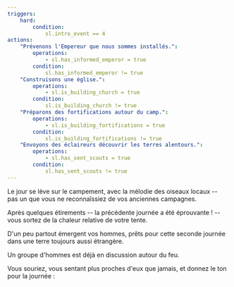 ```yaml
---
triggers:
    hard:
        condition:
            sl.intro_event == 4
actions:
    "Prévenons l'Empereur que nous sommes installés.":
        operations:
            - sl.has_informed_emperor = true
        condition:
            sl.has_informed_emperor != true
    "Construisons une église.":
        operations:
            - sl.is_building_church = true
        condition:
            sl.is_building_church != true
    "Préparons des fortifications autour du camp.":
        operations:
            - sl.is_building_fortifications = true
        condition:
            sl.is_building_fortifications != true
    "Envoyons des éclaireurs découvrir les terres alentours.":
        operations:
            - sl.has_sent_scouts = true
        condition:
            sl.has_sent_scouts != true
---
```


Le jour se lève sur le campement, avec la mélodie des oiseaux locaux -- pas un que vous ne reconnaîssiez de vos anciennes campagnes.

Après quelques étirements -- la précédente journée a été éprouvante ! -- vous sortez de la chaleur relative de votre tente.

D'un peu partout émergent vos hommes, prêts pour cette seconde journée dans une terre toujours aussi étrangère.

Un groupe d'hommes est déjà en discussion autour du feu.

Vous souriez, vous sentant plus proches d'eux que jamais, et donnez le ton pour la journée :
